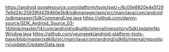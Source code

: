 https://android.googlesource.com/platform/tools/swt/+/6c00e8820e4e5f297e9d24c25939fd439460e5b8/sdkmanager/app/src/main/java/com/android/sdkmanager/SdkCommandLine.java
https://github.com/danny-source/SDK_Android_Source_03-14/blob/master/14/com/android/sdkuilib/internal/repository/SdkUpdaterNoWindow.java
https://github.com/yeungeek/android-platform-tools-base/blob/master/sdklib/src/main/java/com/android/sdklib/internal/repository/updater/UpdaterData.java

